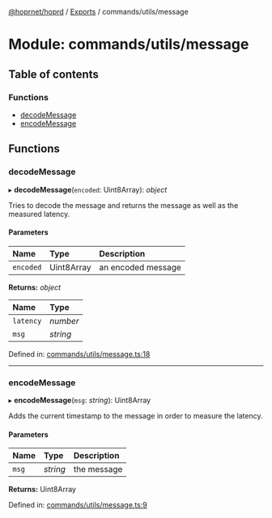 [@hoprnet/hoprd](../README.md) / [Exports](../modules.md) / commands/utils/message

# Module: commands/utils/message

## Table of contents

### Functions

- [decodeMessage](commands_utils_message.md#decodemessage)
- [encodeMessage](commands_utils_message.md#encodemessage)

## Functions

### decodeMessage

▸ **decodeMessage**(`encoded`: Uint8Array): *object*

Tries to decode the message and returns the message as well as
the measured latency.

#### Parameters

| Name | Type | Description |
| :------ | :------ | :------ |
| `encoded` | Uint8Array | an encoded message |

**Returns:** *object*

| Name | Type |
| :------ | :------ |
| `latency` | *number* |
| `msg` | *string* |

Defined in: [commands/utils/message.ts:18](https://github.com/hoprnet/hoprnet/blob/448a47a/packages/hoprd/src/commands/utils/message.ts#L18)

___

### encodeMessage

▸ **encodeMessage**(`msg`: *string*): Uint8Array

Adds the current timestamp to the message in order to measure the latency.

#### Parameters

| Name | Type | Description |
| :------ | :------ | :------ |
| `msg` | *string* | the message |

**Returns:** Uint8Array

Defined in: [commands/utils/message.ts:9](https://github.com/hoprnet/hoprnet/blob/448a47a/packages/hoprd/src/commands/utils/message.ts#L9)

